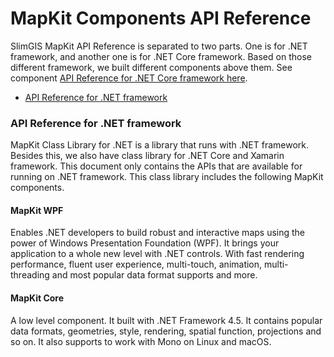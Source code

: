 # MapKit Components API Reference
SlimGIS MapKit API Reference is separated to two parts. One is for .NET framework, and another one is for .NET Core framework. Based on those different framework, we built different components above them. See component [API Reference for .NET Core framework here](https://slimgis.github.io/MapKit-API-Docs/DotNetCore/).

- [API Reference for .NET framework](https://slimgis.github.io/MapKit-API-Docs/DotNet/)

### API Reference for .NET framework
MapKit Class Library for .NET is a library that runs with .NET framework. Besides this, we also have class library for .NET Core and Xamarin framework. This document only contains the APIs that are available for running on .NET framework. This class library includes the following MapKit components. 

#### MapKit WPF
Enables .NET developers to build robust and interactive maps using the power of Windows Presentation Foundation (WPF). It brings your application to a whole new level with .NET controls. With fast rendering performance, fluent user experience, multi-touch, animation, multi-threading and most popular data format supports and more.

#### MapKit Core
A low level component. It built with .NET Framework 4.5. It contains popular data formats, geometries, style, rendering, spatial function, projections and so on. It also supports to work with Mono on Linux and macOS.